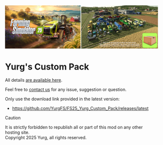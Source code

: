 [![](docs/modHeader.png)](docs/modScreen.png)

# Yurg's Custom Pack

All details [are available here](https://yurgfs.github.io/FS25_Yurg_Custom_Pack/).

Feel free to [contact us](https://yurgfs.github.io/FS25_Yurg_Custom_Pack/SUPPORT.html) for any issue, suggestion or question.

Only use the download link provided in the latest version:
- https://github.com/YurgFS/FS25_Yurg_Custom_Pack/releases/latest

> [!CAUTION]
> It is strictly forbidden to republish all or part of this mod on any other hosting site.<br>Copyright 2025 Yurg, all rights reserved.
